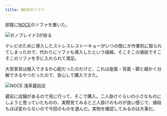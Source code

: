```yaml
---
title: NOCEのソファ
---
```

部屋に[NOCE](https://www.noce.co.jp/)のソファを置いた。

![](https://lh3.googleusercontent.com/_wSL_5lSjY_JzRx2XYT7Yg2w50SsJVQFsFoRzBaJ3JEMufZYIw-U2Mv08aaGyn00_EFyBbZ0mhg0nLGyEOyBrA1347J89ZBwMd8Ohlr7cfBAR_VIi7kQP2GMVQvQdPp13tGBaQwIGmIFecbxWHx4LeqyCyd2vrXKoMezRzv7iR9z-53ufZFA9r_wig "ゼノブレイド3が捗る")

テレビのために導入したストレスレストーキョーがいつの間にか作業机に取られてしまったので、代わりにソファも導入したという経緯。そこそこの値段でそこそこのソファを手に入れられて満足。

大型家具は搬入できるか心配だったのだけど、これは座面・背面・脚と細かく分解できるやつだったので、安心して購入できた。

![](https://lh4.googleusercontent.com/TnuovyoSkrwAgn0of_UrWIireT0WpXpgQ1nCeDKAjuiBzF5siU7dMRRo39PjgABYGR1HE7DHYZcheNq9QMGay5xGeeG61CrT-J_ypF5Ru_LbAUPRcGD9rwyNf-m7BnY7A4EkBRC-VH7q9bpG5ULE5vD3LaLiBfRw28ADnq7U3fTsGMkE3R8Qxw7GIw "NOCE 浅草蔵前店")

蔵前に店舗があるので見に行って、そこで購入。二人掛けぐらいの小さなものにしようと思っていたものの、実際見てみると三人掛けのものが良い感じで、値段もほぼ変わらないので今回のものを選んだ。実物を確認してみるのは大事だ。
